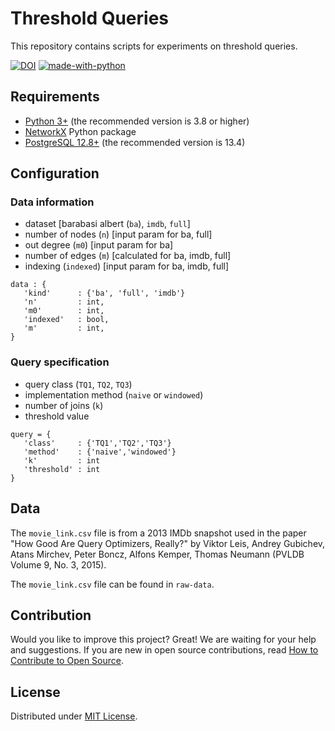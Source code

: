 # Threshold Queries

This repository contains scripts for experiments on threshold queries.

[![DOI](https://zenodo.org/badge/425057454.svg)](https://zenodo.org/badge/latestdoi/425057454)
[![made-with-python](https://img.shields.io/badge/Made%20with-Python-1f425f.svg)](https://www.python.org/)

## Requirements

* [Python 3+](https://www.python.org/) (the recommended version is 3.8 or higher)
* [NetworkX](https://networkx.org/) Python package
* [PostgreSQL 12.8+](https://www.postgresql.org/) (the recommended version is 13.4)

## Configuration

### Data information
* dataset [barabasi albert (`ba`), `imdb`, `full`]
* number of nodes (`n`)          [input param for ba, full]
* out degree      (`m0`)         [input param for ba] 
* number of edges (`m`)          [calculated for ba, imdb, full]
* indexing        (`indexed`)    [input param for ba, imdb, full]

```
data : {
   'kind'      : {'ba', 'full', 'imdb'}
   'n'         : int, 
   'm0'        : int,
   'indexed'   : bool,
   'm'         : int,
}
```

### Query specification

* query class (`TQ1`, `TQ2`, `TQ3`)
* implementation method (`naive` or `windowed`)
* number of joins (`k`)
* threshold value 

```
query = {
   'class'     : {'TQ1','TQ2','TQ3'}
   'method'    : {'naive','windowed'}
   'k'         : int
   'threshold' : int 
}
```

## Data

The `movie_link.csv` file is from a 2013 IMDb snapshot used in the paper "How Good Are Query Optimizers, Really?" by Viktor Leis, Andrey Gubichev, Atans Mirchev, Peter Boncz, Alfons Kemper, Thomas Neumann (PVLDB Volume 9, No. 3, 2015).

The `movie_link.csv` file can be found in `raw-data`.

## Contribution

Would you like to improve this project? Great! We are waiting for your help and suggestions. If you are new in open source contributions, read [How to Contribute to Open Source](https://opensource.guide/how-to-contribute/).

## License

Distributed under [MIT License](https://github.com/domel/TQs/blob/main/LICENSE).
